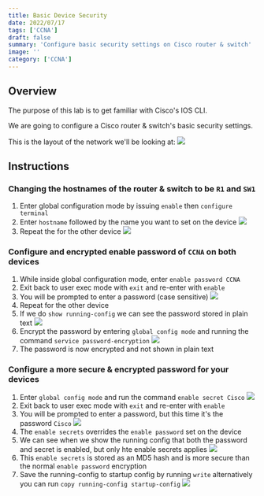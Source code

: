 ```yaml
---
title: Basic Device Security
date: 2022/07/17
tags: ['CCNA']
draft: false
summary: 'Configure basic security settings on Cisco router & switch'
image: ''
category: ['CCNA']
---
```


## Overview

The purpose of this lab is to get familiar with Cisco's IOS CLI.

We are going to configure a Cisco router & switch's basic security settings.

This is the layout of the network we'll be looking at:
![](https://bui.blob.core.windows.net/labs/Lab_2022_07_17_48_24.webp)

## Instructions

### Changing the hostnames of the router & switch to be `R1` and `SW1`

1. Enter global configuration mode by issuing `enable` then `configure terminal`
2. Enter `hostname` followed by the name you want to set on the device
   ![](https://bui.blob.core.windows.net/labs/Lab_2022_07_17_53_32.webp)
3. Repeat the for the other device
   ![](https://bui.blob.core.windows.net/labs/Lab_2022_07_17_55_03.webp)

### Configure and encrypted enable password of `CCNA` on both devices

1. While inside global configuration mode, enter `enable password CCNA`
2. Exit back to user exec mode with `exit` and re-enter with `enable`
3. You will be prompted to enter a password (case sensitive)
   ![](https://bui.blob.core.windows.net/labs/Lab_2022_07_17_02_03.webp)
4. Repeat for the other device
5. If we do `show running-config` we can see the password stored in plain text
   ![](https://bui.blob.core.windows.net/labs/Lab_2022_07_17_03_28.webp)
6. Encrypt the password by entering `global config mode` and running the command `service password-encryption`
   ![](https://bui.blob.core.windows.net/labs/Lab_2022_07_17_05_19.webp)
7. The password is now encrypted and not shown in plain text

### Configure a more secure & encrypted password for your devices

1. Enter `global config mode` and run the command `enable secret Cisco`
   ![](https://bui.blob.core.windows.net/labs/Lab_2022_07_17_12_32.webp)
2. Exit back to user exec mode with `exit` and re-enter with `enable`
3. You will be prompted to enter a password, but this time it's the password `Cisco`
   ![](https://bui.blob.core.windows.net/labs/Lab_2022_07_17_13_51.webp)
4. The `enable secrets` overrides the `enable password` set on the device
5. We can see when we show the running config that both the password and secret is enabled, but only hte enable secrets applies
   ![](https://bui.blob.core.windows.net/labs/Lab_2022_07_17_15_20.webp)
6. This `enable secrets` is stored as an MD5 hash and is more secure than the normal `enable password` encryption
7. Save the running-config to startup config by running `write` alternatively you can run `copy running-config startup-config`
   ![](https://bui.blob.core.windows.net/labs/Lab_2022_07_17_18_10.webp)

